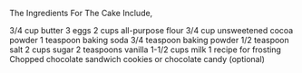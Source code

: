 The Ingredients For The Cake Include,

3/4 cup butter
3 eggs
2 cups all-purpose flour
3/4 cup unsweetened cocoa powder
1 teaspoon baking soda
3/4 teaspoon baking powder
1/2 teaspoon salt
2 cups sugar
2 teaspoons vanilla
1-1/2 cups milk
1 recipe for frosting
Chopped chocolate sandwich cookies or chocolate candy (optional)